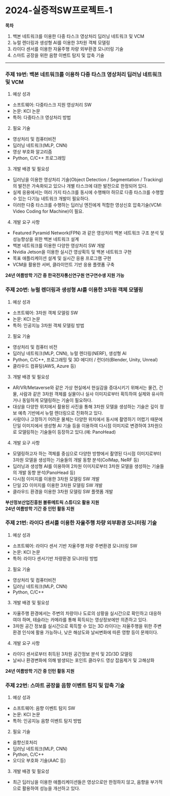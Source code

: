 # 2024-실증적SW프로젝트-1  
**목차**  
1. 백본 네트워크를 이용한 다중 타스크 영상처리 딥러닝 네트워크 및 VCM
2. 뉴럴 렌더링과 생성형 AI를 이용한 3차원 객체 모델링
3. 라이다 센서를 이용한 자율주행 차량 외부환경 모니터링 기술
4. 스마트 공장을 위한 음향 이벤트 탐지 및 압축 기술

----

### 주제 19번: 백본 네트워크를 이용하 다중 타스크 영상처리 딥러닝 네트워크 및 VCM  
1. 예상 성과  
- 소프트웨어: 다중타스크 지원 영상처리 SW  
- 논문: KCI 논문
- 특허: 다중타스크 영상처리 방법  

2. 필요 기술
- 영상처리 및 컴퓨터비전
- 딥러닝 네트워크(MLP, CNN)
- 영상 부호화 알고리즘
- Python, C/C++ 프로그래밍

3. 개발 배경 및 필요성
- 딥러닝을 이용한 영상처리 기술(Object Detection / Segmentation / Tracking)의 발전은 가속화되고 있으나 개별 타스크에 대한 발전으로 한정되어 있다.
- 실제 응용에서는 여러 가지 타스크를 동시에 수행해야 하므로 다중 타스크를 수행할 수 있는 다기능 네트워크 개발이 필요하다.
- 이러한 다중 타스크를 수행하는 딥러닝 엔진에게 적합한 영상신호 압축기술(VCM: Video Coding for Machine)이 필요.

4. 개발 요구 사항
- Featured Pyramid Network(FPN) 과 같은 영상처리 백본 네트워크 구조 분석 및 성능향상을 위한 백본 네트워크 설계
- 백본 네트워크를 이용한 다양한 영상처리 SW 개발
- Nvidia Jetson을 이용한 실시간 영상획득 및 백본 네트워크 구현
- 목표 애플리케이션 설계 및 실시간 응용 프로그램 구현
- VCM을 활용한 서버, 클라이언트 기반 응용 플랫폼 구축

**24년 여름방학 기간 중 한국전자통신연구원 연구연수생 지원 가능**  

### 주제 20번: 뉴럴 렌더링과 생성형 AI를 이용한 3차원 객체 모델링  
1. 예상 성과
- 소프트웨어: 3차원 객체 모델링 SW
- 논문: KCI 논문
- 특허: 인공지능 3차원 객체 모델링 방법

2. 필요 기술
- 영상처리 및 컴퓨터 비전
- 딥러닝 네트워크(MLP, CNN), 뉴럴 렌더링(NERF), 생성형 AI
- Python, C/C++, 프로그래밍 및 3D 에디터 / 런더러(Blender, Unity, Unreal)
- 클라우드 컴퓨팅(AWS, Azure 등)

3. 개발 배경 및 필요성
- AR/VR/Metaverse와 같은 가상 현실에서 현실감을 증대시키기 위해서는 물건, 건물, 사람과 같은 3차원 객체를 실물이나 실사 이미지로부터 획득하여 실제와 유사하거나 동일하게 모델링하는 기술이 필요하다.
- 대상을 다양한 위치에서 촬용된 사진을 통해 3차원 모델을 생성하는 기술은 깊이 정보 예측 기반에서 뉴럴 렌더링으로 진화하고 있다.
- 사람이나 고정하기 어려운 물체는 다양한 위치에서 동시에 촬영하기 어렵기 때문에 단일 이미지에서 생성형 AI 기술 등을 이용하여 다시점 이미지로 변경하여 3차원으로 모델링하는 기술들이 등장하고 있다.(예: PanoHead)

4. 개발 요구 사항
- 모델링하고자 하는 객체를 중심으로 다양한 방향에서 촬영된 다시점 이미지로부터 3차원 모델을 생성하는 기술들의 개발 동향 분석(ColMap, NeRF 등)
- 딥러닝과 생성형 AI를 이용하여 2차원 이미지로부터 3차원 모델을 생성하는 기술들의 개발 동향 분석(PanoHead 등)
- 다시점 이미지를 이용한 3차원 모델링 SW 개발
- 단일 2D 이미지를 이용한 3차원 모델링 SW 개발
- 클라우드 환경을 이용한 3차원 모델링 SW 플랫폼 개발

**부산정보산업진흥원 볼류메트릭 스튜디오 활용 지원**  
**24년 여름방학 기간 중 인턴 활동 지원**  

### 주제 21번: 라이다 센서를 이용한 자율주행 차량 외부환경 모니터링 기술  
1. 예상 성과
- 소프트웨어: 라이다 센서 기반 자율주행 차량 주변환경 모니터링 SW
- 논문: KCI 논문
- 특허: 라이다 센서기반 차량환경 모니터링 방법

2. 필요 기술
- 영상처리 및 컴퓨터비전
- 딥러닝 네트워크(MLP, CNN)
- Python, C/C++

3. 개발 배경 및 필요성
- 자율주행 환경에서는 주변의 차량이나 도로의 상황을 실시간으로 확인하고 대응하여야 하며, 테슬라는 카메라를 통해 획득되는 영상정보에만 의존하고 있다.
- 3차원 공간 정보를 실시간으로 획득할 수 있는 3D 라이다는 자율주행을 위한 주변환경 인식에 활용 가능하나, 낮은 해상도와 날씨변화에 따른 영향 등이 문제이다.

4. 개발 요구 사항
- 라이다 센서로부터 취득된 3차원 공간정보 분석 및 2D/3D 모델링
- 날씨나 환경변화에 의해 발생되는 포인트 클라우드 영상 잡음제거 및 고해상화

**24년 여름방학 기간 중 인턴 활동 지원**  

### 주제 22번: 스마트 공장을 음향 이벤트 탐지 및 압축 기술  
1. 예상 성과
- 소프트웨어: 음향 이벤트 탐지 SW
- 논문: KCI 논문
- 특허: 인공지능 음향 이벤트 탐지 방법

2. 필요 기술
- 음향신호처리
- 딥러닝 네트워크(MLP, CNN)
- Python, C/C++
- 오디오 부호화 기술(AAC 등)

3. 개발 배경 및 필요성
- 최근 딥러닝을 이용한 애플리케이션들은 영상으로만 한정하지 않고, 음향을 부가적으로 활용하여 성능을 개선하고 있다.
